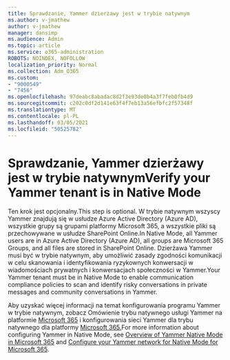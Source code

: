 ```yaml
---
title: Sprawdzanie, Yammer dzierżawy jest w trybie natywnym
ms.author: v-jmathew
author: v-jmathew
manager: dansimp
ms.audience: Admin
ms.topic: article
ms.service: o365-administration
ROBOTS: NOINDEX, NOFOLLOW
localization_priority: Normal
ms.collection: Adm_O365
ms.custom:
- "9000549"
- "7456"
ms.openlocfilehash: 97deabc8abadac8d2f3e93de0b4a3f7feb0fb4d9
ms.sourcegitcommit: c202c0df2d141e63f4f7eb13a56efbfc2f57348f
ms.translationtype: MT
ms.contentlocale: pl-PL
ms.lasthandoff: 03/05/2021
ms.locfileid: "50525782"
---
```

# <a name="verify-your-yammer-tenant-is-in-native-mode"></a><span data-ttu-id="a03f7-102">Sprawdzanie, Yammer dzierżawy jest w trybie natywnym</span><span class="sxs-lookup"><span data-stu-id="a03f7-102">Verify your Yammer tenant is in Native Mode</span></span>

<span data-ttu-id="a03f7-103">Ten krok jest opcjonalny.</span><span class="sxs-lookup"><span data-stu-id="a03f7-103">This step is optional.</span></span> <span data-ttu-id="a03f7-104">W trybie natywnym wszyscy Yammer znajdują się w usłudze Azure Active Directory (Azure AD), wszystkie grupy są grupami platformy Microsoft 365, a wszystkie pliki są przechowywane w usłudze SharePoint Online.</span><span class="sxs-lookup"><span data-stu-id="a03f7-104">In Native Mode, all Yammer users are in Azure Active Directory (Azure AD), all groups are Microsoft 365 Groups, and all files are stored in SharePoint Online.</span></span> <span data-ttu-id="a03f7-105">Dzierżawa Yammer musi być w trybie natywnym, aby umożliwić zasady zgodności komunikacji w celu skanowania i identyfikowania ryzykownych konwersacji w wiadomościach prywatnych i konwersacjach społeczności w Yammer.</span><span class="sxs-lookup"><span data-stu-id="a03f7-105">Your Yammer tenant must be in Native Mode to enable communication compliance policies to scan and identify risky conversations in private messages and community conversations in Yammer.</span></span>  
  
<span data-ttu-id="a03f7-106">Aby uzyskać więcej informacji na temat konfigurowania programu Yammer w trybie natywnym, zobacz Omówienie trybu natywnego usługi Yammer na platformie [Microsoft 365](https://go.microsoft.com/fwlink/?linkid=2129829) i konfigurowania sieci Yammer dla trybu natywnego dla platformy [Microsoft 365.](https://go.microsoft.com/fwlink/?linkid=2129772)</span><span class="sxs-lookup"><span data-stu-id="a03f7-106">For more information about configuring Yammer in Native Mode, see [Overview of Yammer Native Mode in Microsoft 365](https://go.microsoft.com/fwlink/?linkid=2129829) and [Configure your Yammer network for Native Mode for Microsoft 365](https://go.microsoft.com/fwlink/?linkid=2129772).</span></span>
